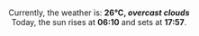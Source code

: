<p  align="center"><br/>Currently, the weather is: <b> 26°C, <i>overcast clouds</i></b></br>Today, the sun rises at <b>06:10</b> and sets at <b>17:57</b>.</p>